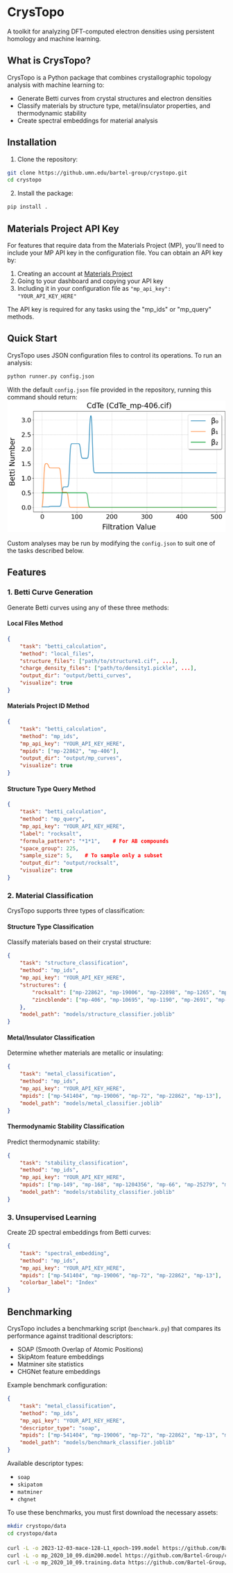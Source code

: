 # CrysTopo
A toolkit for analyzing DFT-computed electron densities using persistent homology and machine learning.

## What is CrysTopo?
CrysTopo is a Python package that combines crystallographic topology analysis with machine learning to:
- Generate Betti curves from crystal structures and electron densities
- Classify materials by structure type, metal/insulator properties, and thermodynamic stability
- Create spectral embeddings for material analysis

## Installation
1. Clone the repository:
```bash
git clone https://github.umn.edu/bartel-group/crystopo.git
cd crystopo
```

2. Install the package:
```bash
pip install .
```

## Materials Project API Key
For features that require data from the Materials Project (MP), you'll need to include your MP API key in the configuration file. You can obtain an API key by:

1. Creating an account at [Materials Project](https://materialsproject.org/)
2. Going to your dashboard and copying your API key
3. Including it in your configuration file as `"mp_api_key": "YOUR_API_KEY_HERE"`

The API key is required for any tasks using the "mp_ids" or "mp_query" methods.

## Quick Start
CrysTopo uses JSON configuration files to control its operations. To run an analysis:
```bash
python runner.py config.json
```

With the default ```config.json``` file provided in the repository, running this command should return:
![example](./Examples/ex_img.png)

Custom analyses may be run by modifying the ```config.json``` to suit one of the tasks described below.

## Features
### 1. Betti Curve Generation
Generate Betti curves using any of these three methods:

#### Local Files Method
```json
{
    "task": "betti_calculation",
    "method": "local_files",
    "structure_files": ["path/to/structure1.cif", ...],
    "charge_density_files": ["path/to/density1.pickle", ...],
    "output_dir": "output/betti_curves",
    "visualize": true
}
```

#### Materials Project ID Method
```json
{
    "task": "betti_calculation",
    "method": "mp_ids",
    "mp_api_key": "YOUR_API_KEY_HERE",
    "mpids": ["mp-22862", "mp-406"],
    "output_dir": "output/mp_curves",
    "visualize": true
}
```

#### Structure Type Query Method
```json
{
    "task": "betti_calculation",
    "method": "mp_query",
    "mp_api_key": "YOUR_API_KEY_HERE",
    "label": "rocksalt",
    "formula_pattern": "*1*1",    # For AB compounds
    "space_group": 225,
    "sample_size": 5,    # To sample only a subset
    "output_dir": "output/rocksalt",
    "visualize": true
}
```

### 2. Material Classification
CrysTopo supports three types of classification:

#### Structure Type Classification
Classify materials based on their crystal structure:
```json
{
    "task": "structure_classification",
    "method": "mp_ids",
    "mp_api_key": "YOUR_API_KEY_HERE",
    "structures": {
        "rocksalt": ["mp-22862", "mp-19006", "mp-22898", "mp-1265", "mp-19009"],
        "zincblende": ["mp-406", "mp-10695", "mp-1190", "mp-2691", "mp-2172"]
    },
    "model_path": "models/structure_classifier.joblib"
}
```

#### Metal/Insulator Classification
Determine whether materials are metallic or insulating:
```json
{
    "task": "metal_classification",
    "method": "mp_ids",
    "mp_api_key": "YOUR_API_KEY_HERE",
    "mpids": ["mp-541404", "mp-19006", "mp-72", "mp-22862", "mp-13"],
    "model_path": "models/metal_classifier.joblib"
}
```

#### Thermodynamic Stability Classification
Predict thermodynamic stability:
```json
{
    "task": "stability_classification",
    "method": "mp_ids",
    "mp_api_key": "YOUR_API_KEY_HERE",
    "mpids": ["mp-149", "mp-168", "mp-1204356", "mp-66", "mp-25279", "mp-624689"],
    "model_path": "models/stability_classifier.joblib"
}
```

### 3. Unsupervised Learning
Create 2D spectral embeddings from Betti curves:
```json
{
    "task": "spectral_embedding",
    "method": "mp_ids",
    "mp_api_key": "YOUR_API_KEY_HERE",
    "mpids": ["mp-541404", "mp-19006", "mp-72", "mp-22862", "mp-13"],
    "colorbar_label": "Index"
}
```

## Benchmarking
CrysTopo includes a benchmarking script (`benchmark.py`) that compares its performance against traditional descriptors:
- SOAP (Smooth Overlap of Atomic Positions)
- SkipAtom feature embeddings
- Matminer site statistics
- CHGNet feature embeddings

Example benchmark configuration:
```json
{
    "task": "metal_classification",
    "method": "mp_ids",
    "mp_api_key": "YOUR_API_KEY_HERE",
    "descriptor_type": "soap",
    "mpids": ["mp-541404", "mp-19006", "mp-72", "mp-22862", "mp-13", "mp-22905", "mp-131"],
    "model_path": "models/benchmark_classifier.joblib"
}
```

Available descriptor types:
- `soap`
- `skipatom`
- `matminer`
- `chgnet`

To use these benchmarks, you must first download the necessary assets:

```bash
mkdir crystopo/data
cd crystopo/data

curl -L -o 2023-12-03-mace-128-L1_epoch-199.model https://github.com/Bartel-Group/crystopo/releases/download/v1.0.0/2023-12-03-mace-128-L1_epoch-199.model
curl -L -o mp_2020_10_09.dim200.model https://github.com/Bartel-Group/crystopo/releases/download/v1.0.0/mp_2020_10_09.dim200.model
curl -L -o mp_2020_10_09.training.data https://github.com/Bartel-Group/crystopo/releases/download/v1.0.0/mp_2020_10_09.training.data
```
